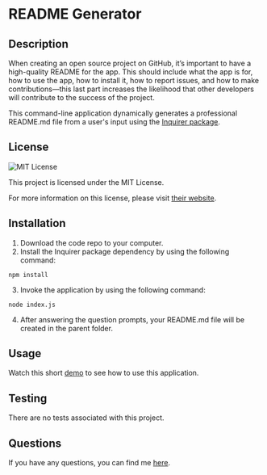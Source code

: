 # README Generator
  
## Description
When creating an open source project on GitHub, it’s important to have a high-quality README for the app. This should include what the app is for, how to use the app, how to install it, how to report issues, and how to make contributions&mdash;this last part increases the likelihood that other developers will contribute to the success of the project. 

This command-line application dynamically generates a professional README.md file from a user's input using the [Inquirer package](https://www.npmjs.com/package/inquirer).

## License
![MIT License](https://img.shields.io/badge/License-MIT-yellow.svg)

This project is licensed under the MIT License.
    
For more information on this license, please visit [their website](https://opensource.org/licenses/MIT).
  
## Installation
1. Download the code repo to your computer.
2. Install the Inquirer package dependency by using the following command:
```
npm install
```
3. Invoke the application by using the following command:
```
node index.js
```
4. After answering the question prompts, your README.md file will be created in the parent folder.

## Usage
Watch this short [demo](https://drive.google.com/file/d/12P61Vi4GoStztpFXf3vh7_N03UR3H9vD/view?usp=sharing) to see how to use this application.

## Testing
There are no tests associated with this project.

## Questions
If you have any questions, you can find me [here](https://yyb613.github.io/portfolio).
